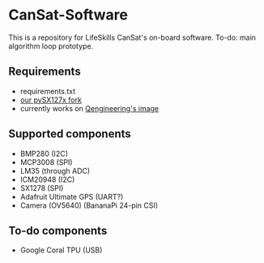 # CanSat-Software
This is a repository for LifeSkills CanSat's on-board software.
To-do: main algorithm loop prototype.
## Requirements
- requirements.txt
- [our pySX127x fork](https://github.com/LifeSkillsSI/pySX127x)
- currently works on [Qengineering's image](https://github.com/Qengineering/BananaPi-M2-Zero-OV5640)

## Supported components
- BMP280 (I2C)
- MCP3008 (SPI)
- LM35 (through ADC)
- ICM20948 (I2C)
- SX1278 (SPI)
- Adafruit Ultimate GPS (UART?)
- Camera (OV5640) (BananaPi 24-pin CSI)

## To-do components
- Google Coral TPU (USB)